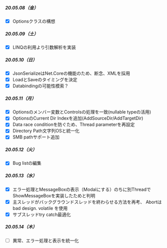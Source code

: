 ##### 20.05.08（金）
- [x] Optionsクラスの構想

##### 20.05.09（土）
- [x] LINQの利用より引数解析を実装

##### 20.05.10（日）
- [x] JsonSerializeはNet.Coreの機能のため、断念、XMLを採用
- [x] LoadとSaveのタイミングを決定
- [x] Databindingの可能性模索？                  

##### 20.05.11（月）
- [x] Optionsのメンバー変数とControlsの処理を一致(nullable typeの活用)
- [x] OptionsのCurrent Dir Indexを追加(AddSourceDir/AddTargetDir)
- [x] Data race conditionを防ぐため、Thread parameterを再設定
- [x] Directory Path文字列OSと統一化
- [x] SMB pathサポート追加	

##### 20.05.12（火）
- [x] Bug listの編集

##### 20.05.13（水）
- [x] エラー処理とMessageBoxの表示（Modalにする）のちに別ThreadでShowMessageBoxを実装したためと判明
- [x] 主スレッドがバックグラウンドスレッドを終わらせる方法を再考、
      Abortはbad design. volatile を使用
- [x] サブスレッドtry catch最適化

##### 20.05.14（木）
- [ ] 異常、エラー処理と表示を統一化 